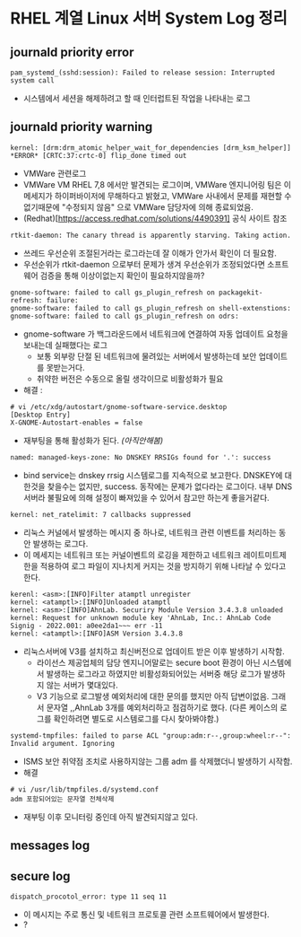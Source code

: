 # RHEL 계열 Linux 서버 System Log 정리

## journald priority error
```
pam_systemd_(sshd:session): Failed to release session: Interrupted system call
```
* 시스템에서 세션을 해제하려고 할 때 인터럽트된 작업을 나타내는 로그

## journald priority warning
```
kernel: [drm:drm_atomic_helper_wait_for_dependencies [drm_ksm_helper]] *ERROR* [CRTC:37:crtc-0] flip_done timed out
```
* VMWare 관련로그
* VMWare VM RHEL 7,8 에서만 발견되는 로그이며, VMWare 엔지니어링 팀은 이 메세지가 하이퍼바이저에 무해하다고 밝혔고, VMWare 사내에서 문제를 재현할 수 없기때문에 "수정되지 않음" 으로 VMWare 담당자에 의해 종료되었음.
* (Redhat)[https://access.redhat.com/solutions/4490391] 공식 사이트 참조

```
rtkit-daemon: The canary thread is apparently starving. Taking action.
```
* 쓰레드 우선순위 조절된거라는 로그라는데 잘 이해가 안가서 확인이 더 필요함.
* 우선순위가 rtkit-daemon 으로부터 문제가 생겨 우선순위가 조정되었다면 소프트웨어 검증을 통해 이상이없는지 확인이 필요하지않을까?

```
gnome-software: failed to call gs_plugin_refresh on packagekit-refresh: failure:
gnome-software: failed to call gs_plugin_refresh on shell-extenstions:
gnome-software: failed to call gs_plugin_refresh on odrs:
```
* gnome-software 가 백그라운드에서 네트워크에 연결하여 자동 업데이트 요청을 보내는데 실패했다는 로그
  * 보통 외부랑 단절 된 네트워크에 물려있는 서버에서 발생하는데 보안 업데이트를 못받는거다.
  * 취약한 버전은 수동으로 올릴 생각이므로 비활성화가 필요
* 해결 :
```
# vi /etc/xdg/autostart/gnome-software-service.desktop
[Desktop Entry]
X-GNOME-Autostart-enables = false
```
* 재부팅을 통해 활성화가 된다. *(아직안해봄)*

```
named: managed-keys-zone: No DNSKEY RRSIGs found for '.': success
```
* bind service는 dnskey rrsig 시스템로그를 지속적으로 보고한다. DNSKEY에 대한것을 찾을수는 없지만, success. 동작에는 문제가 없다라는 로그이다. 내부 DNS서버라 불필요에 의해 설정이 빠져있을 수 있어서 참고만 하는게 좋을거같다.

```
kernel: net_ratelimit: 7 callbacks suppressed
```
* 리눅스 커널에서 발생하는 메시지 중 하나로, 네트워크 관련 이벤트를 처리하는 동안 발생하는 로그다.
* 이 메세지는 네트워크 또는 커널이벤트의 로깅을 제한하고 네트워크 레이트미트제한을 적용하여 로그 파일이 지나치게 커지는 것을 방지하기 위해 나타날 수 있다고 한다.

```
kerenl: <asm>:[INFO]Filter atamptl unregister
kernel: <atamptl>:[INFO]Unloaded atamptl
kernel: <asm>:[INFO]AhnLab. Securiry Module Version 3.4.3.8 unloaded
kernel: Request for unknown module key 'AhnLab, Inc.: AhnLab Code Signig - 2022.001: a0ee2da1~~~ err -11
kernel: <atamptl>:[INFO]ASM Version 3.4.3.8
```
* 리눅스서버에 V3를 설치하고 최신버전으로 업데이트 받은 이후 발생하기 시작함.
  * 라이선스 제공업체의 담당 엔지니어말로는 secure boot 환경이 아닌 시스템에서 발생하는 로그라고 하였지만 비활성화되어있는 서버중 해당 로그가 발생하지 않는 서버가 몇대있다.
  * V3 기능으로 로그발생 예외처리에 대한 문의를 했지만 아직 답변이없음. 그래서 문자열 <atm>,<atamptl>,AhnLab 3개를 예외처리하고 점검하기로 했다. (다른 케이스의 로그를 확인하려면 별도로 시스템로그를 다시 찾아봐야함.)

```
systemd-tmpfiles: failed to parse ACL "group:adm:r--,group:wheel:r--": Invalid argument. Ignoring
```
* ISMS 보안 취약점 조치로 사용하지않는 그룹 adm 를 삭제했더니 발생하기 시작함.
* 해결
```
# vi /usr/lib/tmpfiles.d/systemd.conf
adm 포함되어있는 문자열 전체삭제
```
* 재부팅 이후 모니터링 중인데 아직 발견되지않고 있다.

## messages log

## secure log
```
dispatch_procotol_error: type 11 seq 11
```
* 이 메시지는 주로 통신 및 네트워크 프로토콜 관련 소프트웨어에서 발생한다.
* ?